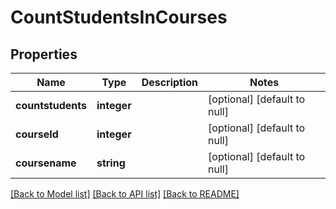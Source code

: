 # CountStudentsInCourses

## Properties
Name | Type | Description | Notes
------------ | ------------- | ------------- | -------------
**countstudents** | **integer** |  | [optional] [default to null]
**courseId** | **integer** |  | [optional] [default to null]
**coursename** | **string** |  | [optional] [default to null]

[[Back to Model list]](../README.md#documentation-for-models) [[Back to API list]](../README.md#documentation-for-api-endpoints) [[Back to README]](../README.md)


